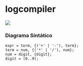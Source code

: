 # logcompiler

![](img/diagrama_c.jpg)

### Diagrama Sintático

```
expr = term, {('+' | '-'), term};
term = num, {('*' | '/'), num};
num = digit, {digit};
digit = (0..9);
```
